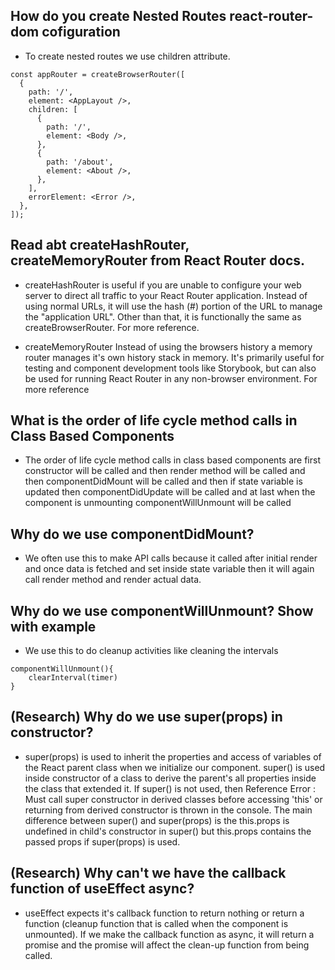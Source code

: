 ## How do you create Nested Routes react-router-dom cofiguration

- To create nested routes we use children attribute.

```
const appRouter = createBrowserRouter([
  {
    path: '/',
    element: <AppLayout />,
    children: [
      {
        path: '/',
        element: <Body />,
      },
      {
        path: '/about',
        element: <About />,
      },
    ],
    errorElement: <Error />,
  },
]);
```

## Read abt createHashRouter, createMemoryRouter from React Router docs.

- createHashRouter is useful if you are unable to configure your web server to direct all traffic to your React Router application. Instead of using normal URLs, it will use the hash (#) portion of the URL to manage the "application URL". Other than that, it is functionally the same as createBrowserRouter. For more reference.

- createMemoryRouter Instead of using the browsers history a memory router manages it's own history stack in memory. It's primarily useful for testing and component development tools like Storybook, but can also be used for running React Router in any non-browser environment. For more reference

## What is the order of life cycle method calls in Class Based Components

- The order of life cycle method calls in class based components are first constructor will be called and then render method will be called and then componentDidMount will be called and then if state variable is updated then componentDidUpdate will be called and at last when the component is unmounting componentWillUnmount will be called

## Why do we use componentDidMount?

- We often use this to make API calls because it called after initial render and once data is fetched and set inside state variable then it will again call render method and render actual data.

## Why do we use componentWillUnmount? Show with example

- We use this to do cleanup activities like cleaning the intervals

```
componentWillUnmount(){
    clearInterval(timer)
}
```

## (Research) Why do we use super(props) in constructor?

- super(props) is used to inherit the properties and access of variables of the React parent class when we initialize our component. super() is used inside constructor of a class to derive the parent's all properties inside the class that extended it. If super() is not used, then Reference Error : Must call super constructor in derived classes before accessing 'this' or returning from derived constructor is thrown in the console. The main difference between super() and super(props) is the this.props is undefined in child's constructor in super() but this.props contains the passed props if super(props) is used.

## (Research) Why can't we have the callback function of useEffect async?

- useEffect expects it's callback function to return nothing or return a function (cleanup function that is called when the component is unmounted). If we make the callback function as async, it will return a promise and the promise will affect the clean-up function from being called.
